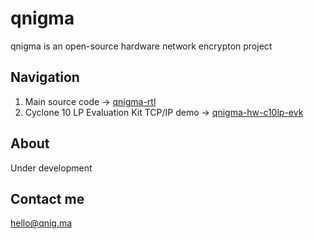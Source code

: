 # qnigma
qnigma is an open-source hardware network encrypton project
## Navigation
1. Main source code -> [qnigma-rtl](https://github.com/qnigma/qnigma-rtl.git)
2. Cyclone 10 LP Evaluation Kit TCP/IP demo -> [qnigma-hw-c10lp-evk]((https://github.com/qnigma/qnigma-hw-c10lp-evk.git))
## About
Under development
## Contact me
hello@qnig.ma
